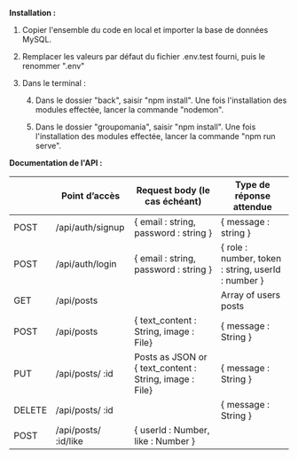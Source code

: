 **Installation :**

1. Copier l'ensemble du code en local et importer la base de données MySQL.

2. Remplacer les valeurs par défaut du fichier .env.test fourni, puis le renommer ".env"

3. Dans le terminal :

	4. Dans le dossier "back", saisir "npm install". Une fois l'installation des modules effectée, lancer la commande "nodemon".

	5. Dans le dossier "groupomania", saisir "npm install". Une fois l'installation des modules effectée, lancer la commande "npm run serve".

**Documentation de l'API :**

|   | Point d’accès  | Request body (le cas échéant)  |  Type de réponse attendue |
| ------------ | ------------ | ------------ | ------------ |
| POST  | /api/auth/signup  | { email : string, password : string }  | { message : string }  |
| POST  | /api/auth/login  | { email : string, password : string }  |  { role : number, token : string, userId : number } |
|  GET |  /api/posts |   | Array of users posts  |
| POST  | /api/posts  | { text_content : String, image : File} |  { message : String } |
| PUT  |  /api/posts/ :id |  Posts as JSON or { text_content : String, image : File} | { message : String }  |
|  DELETE |  /api/posts/ :id |   |  { message : String } |
|  POST |  /api/posts/ :id/like | { userId : Number, like : Number }  |   | |
